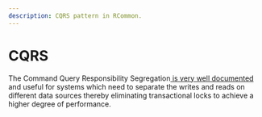 ```yaml
---
description: CQRS pattern in RCommon.
---
```


# CQRS

The Command Query Responsibility Segregation[ is very well documented](https://martinfowler.com/bliki/CQRS.html) and useful for systems which need to separate the writes and reads on different data sources thereby eliminating transactional locks to achieve a higher degree of performance.&#x20;
